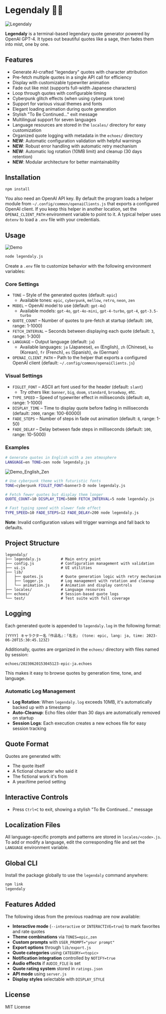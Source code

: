 # Legendaly 🧙‍♂️

![Legendaly](assets/banner.png)

**Legendaly** is a terminal-based legendary quote generator powered by OpenAI GPT-4.
It types out beautiful quotes like a sage, then fades them into mist, one by one.

## Features

- Generate AI-crafted "legendary" quotes with character attribution
- Pre-fetch multiple quotes in a single API call for efficiency
- Display with customizable typewriter animation
- Fade out like mist (supports full-width Japanese characters)
- Loop through quotes with configurable timing
- Cyberpunk glitch effects (when using cyberpunk tone)
- Support for various visual themes and fonts
- Elegant loading animation during quote generation
- Stylish "To Be Continued..." exit message
- Multilingual support for seven languages
- Language resources are stored in the `locales/` directory for easy customization
- Organized quote logging with metadata in the `echoes/` directory
- **NEW**: Automatic configuration validation with helpful warnings
- **NEW**: Robust error handling with automatic retry mechanism
- **NEW**: Automatic log rotation (10MB limit) and cleanup (30 days retention)
- **NEW**: Modular architecture for better maintainability

## Installation

```bash
npm install
```

You also need an OpenAI API key. By default the program loads a helper module
from `~/.config/common/openaiClients.js` that exports a configured OpenAI
client.  If you keep this helper in another location, set the
`OPENAI_CLIENT_PATH` environment variable to point to it.  A typical helper uses
`dotenv` to load a `.env` file with your credentials.

## Usage

![Demo](assets/demo.gif)

```bash
node legendaly.js
```

Create a `.env` file to customize behavior with the following environment variables:

### Core Settings
- `TONE` – Style of the generated quotes (default: `epic`)
  - Available tones: `epic`, `cyberpunk`, `mellow`, `retro`, `neon`, `zen`
- `MODEL` – OpenAI model to use (default: `gpt-4o`)
  - Available models: `gpt-4o`, `gpt-4o-mini`, `gpt-4-turbo`, `gpt-4`, `gpt-3.5-turbo`
- `QUOTE_COUNT` – Number of quotes to pre-fetch at startup (default: `100`, range: 1-1000)
- `FETCH_INTERVAL` – Seconds between displaying each quote (default: `3`, range: 1-300)
- `LANGUAGE` – Output language (default: `ja`)
  - Available languages: `ja` (Japanese), `en` (English), `zh` (Chinese), `ko` (Korean), `fr` (French), `es` (Spanish), `de` (German)
- `OPENAI_CLIENT_PATH` – Path to the helper that exports a configured OpenAI client (default: `~/.config/common/openaiClients.js`)

### Visual Settings
- `FIGLET_FONT` – ASCII art font used for the header (default: `slant`)
  - Try others like: `banner`, `big`, `doom`, `standard`, `broadway`, etc.
- `TYPE_SPEED` – Speed of typewriter effect in milliseconds (default: `40`, range: 1-1000)
- `DISPLAY_TIME` – Time to display quote before fading in milliseconds (default: `2000`, range: 100-60000)
- `FADE_STEPS` – Number of steps in fade out animation (default: `8`, range: 1-50)
- `FADE_DELAY` – Delay between fade steps in milliseconds (default: `100`, range: 10-5000)

### Examples

```bash
# Generate quotes in English with a zen atmosphere
LANGUAGE=en TONE=zen node legendaly.js
```

![Demo_English_Zen](assets/demo_en_zen.gif)

```bash
# Use cyberpunk theme with futuristic fonts
TONE=cyberpunk FIGLET_FONT=banner3-D node legendaly.js

# Fetch fewer quotes but display them longer
QUOTE_COUNT=10 DISPLAY_TIME=5000 FETCH_INTERVAL=5 node legendaly.js

# Fast typing speed with slower fade effect
TYPE_SPEED=10 FADE_STEPS=12 FADE_DELAY=200 node legendaly.js
```

**Note**: Invalid configuration values will trigger warnings and fall back to defaults.

## Project Structure

```
legendaly/
├── legendaly.js         # Main entry point
├── config.js            # Configuration management with validation
├── ui.js                # UI utilities
├── lib/
│   ├── quotes.js        # Quote generation logic with retry mechanism
│   ├── logger.js        # Log management with rotation and cleanup
│   └── animation.js     # Animation and display controls
├── locales/             # Language resources
├── echoes/              # Session-based quote logs
└── test/                # Test suite with full coverage
```

## Logging

Each generated quote is appended to `legendaly.log` in the following format:

```
[YYYY] キャラクター名『作品名』：「名言」 (tone: epic, lang: ja, time: 2023-06-20T15:30:45.123Z)
```

Additionally, quotes are organized in the `echoes/` directory with files named by session:

```
echoes/20230620153045123-epic-ja.echoes
```

This makes it easy to browse quotes by generation time, tone, and language.

### Automatic Log Management

- **Log Rotation**: When `legendaly.log` exceeds 10MB, it's automatically backed up with a timestamp
- **Auto-Cleanup**: Echo files older than 30 days are automatically removed on startup
- **Session Logs**: Each execution creates a new echoes file for easy session tracking

## Quote Format

Quotes are generated with:
- The quote itself
- A fictional character who said it
- The fictional work it's from 
- A year/time period setting

## Interactive Controls

- Press `Ctrl+C` to exit, showing a stylish "To Be Continued..." message

## Localization Files

All language-specific prompts and patterns are stored in `locales/<code>.js`.
To add or modify a language, edit the corresponding file and set the `LANGUAGE` environment variable.

## Global CLI

Install the package globally to use the `legendaly` command anywhere:

```bash
npm link
legendaly
```

## Features Added

The following ideas from the previous roadmap are now available:

- **Interactive mode** (`--interactive` or `INTERACTIVE=true`) to mark favorites and rate quotes
- **Theme combinations** via `TONES=epic,zen`
- **Custom prompts** with `USER_PROMPT="your prompt"`
- **Export options** through `lib/export.js`
- **Quote categories** using `CATEGORY=<topic>`
- **Notification integration** controlled by `NOTIFY=true`
- **Audio effects** if `AUDIO_FILE` is set
- **Quote rating system** stored in `ratings.json`
- **API mode** using `server.js`
- **Display styles** selectable with `DISPLAY_STYLE`

## License

MIT License
